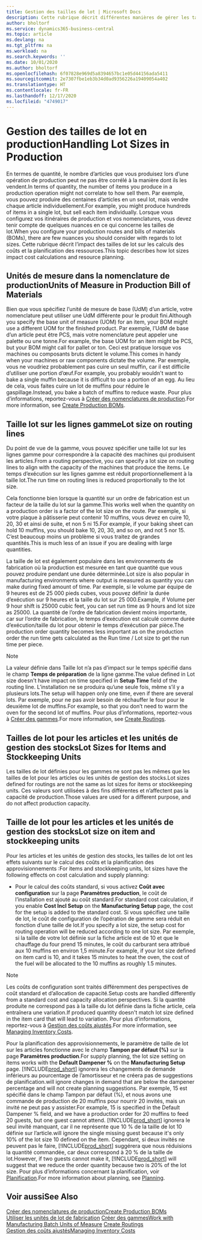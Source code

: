```yaml
---
title: Gestion des tailles de lot | Microsoft Docs
description: Cette rubrique décrit différentes manières de gérer les tailles de lot.
author: bholtorf
ms.service: dynamics365-business-central
ms.topic: article
ms.devlang: na
ms.tgt_pltfrm: na
ms.workload: na
ms.search.keywords: ''
ms.date: 10/01/2020
ms.author: bholtorf
ms.openlocfilehash: 6f07828e969d5a8394657bc1e05d44156ada5411
ms.sourcegitcommit: 2e7307fbe1eb3b34d0ad9356226a19409054a402
ms.translationtype: HT
ms.contentlocale: fr-FR
ms.lasthandoff: 12/17/2020
ms.locfileid: "4749017"
---
```

# <a name="handling-lot-sizes-in-production"></a><span data-ttu-id="11f6c-103">Gestion des tailles de lot en production</span><span class="sxs-lookup"><span data-stu-id="11f6c-103">Handling Lot Sizes in Production</span></span>
<span data-ttu-id="11f6c-104">En termes de quantité, le nombre d’articles que vous produisez lors d’une opération de production peut ne pas être corrélé à la manière dont ils les vendent.</span><span class="sxs-lookup"><span data-stu-id="11f6c-104">In terms of quantity, the number of items you produce in a production operation might not correlate to how sell them.</span></span> <span data-ttu-id="11f6c-105">Par exemple, vous pouvez produire des centaines d’articles en un seul lot, mais vendre chaque article individuellement.</span><span class="sxs-lookup"><span data-stu-id="11f6c-105">For example, you might produce hundreds of items in a single lot, but sell each item individually.</span></span> <span data-ttu-id="11f6c-106">Lorsque vous configurez vos itinéraires de production et vos nomenclatures, vous devez tenir compte de quelques nuances en ce qui concerne les tailles de lot.</span><span class="sxs-lookup"><span data-stu-id="11f6c-106">When you configure your production routes and bills of materials (BOMs), there are few nuances you should consider with regards to lot sizes.</span></span> <span data-ttu-id="11f6c-107">Cette rubrique décrit l’impact des tailles de lot sur les calculs des coûts et la planification des ressources.</span><span class="sxs-lookup"><span data-stu-id="11f6c-107">This topic describes how lot sizes impact cost calculations and resource planning.</span></span>

## <a name="units-of-measure-in-production-bill-of-materials"></a><span data-ttu-id="11f6c-108">Unités de mesure dans la nomenclature de production</span><span class="sxs-lookup"><span data-stu-id="11f6c-108">Units of Measure in Production Bill of Materials</span></span>
<span data-ttu-id="11f6c-109">Bien que vous spécifiez l’unité de mesure de base (UdM) d’un article, votre nomenclature peut utiliser une UdM différente pour le produit fini.</span><span class="sxs-lookup"><span data-stu-id="11f6c-109">Although you specify the base unit of measure (UOM) for an item, your BOM might use a different UOM for the finished product.</span></span> <span data-ttu-id="11f6c-110">Par exemple, l’UdM de base d’un article peut être PCS, mais votre nomenclature peut appeler une palette ou une tonne.</span><span class="sxs-lookup"><span data-stu-id="11f6c-110">For example, the base UOM for an item might be PCS, but your BOM might call for pallet or ton.</span></span> <span data-ttu-id="11f6c-111">Ceci est pratique lorsque vos machines ou composants bruts dictent le volume.</span><span class="sxs-lookup"><span data-stu-id="11f6c-111">This comes in handy when your machines or raw components dictate the volume.</span></span> <span data-ttu-id="11f6c-112">Par exemple, vous ne voudriez probablement pas cuire un seul muffin, car il est difficile d’utiliser une portion d’œuf.</span><span class="sxs-lookup"><span data-stu-id="11f6c-112">For example, you probably wouldn't want to bake a single muffin because it is difficult to use a portion of an egg.</span></span> <span data-ttu-id="11f6c-113">Au lieu de cela, vous faites cuire un lot de muffins pour réduire le gaspillage.</span><span class="sxs-lookup"><span data-stu-id="11f6c-113">Instead, you bake a batch of muffins to reduce waste.</span></span> <span data-ttu-id="11f6c-114">Pour plus d’informations, reportez-vous à [Créer des nomenclatures de production](production-how-to-create-production-boms.md).</span><span class="sxs-lookup"><span data-stu-id="11f6c-114">For more information, see [Create Production BOMs](production-how-to-create-production-boms.md).</span></span>

## <a name="lot-size-on-routing-lines"></a><span data-ttu-id="11f6c-115">Taille lot sur les lignes gamme</span><span class="sxs-lookup"><span data-stu-id="11f6c-115">Lot size on routing lines</span></span>
<span data-ttu-id="11f6c-116">Du point de vue de la gamme, vous pouvez spécifier une taille lot sur les lignes gamme pour correspondre à la capacité des machines qui produisent les articles.</span><span class="sxs-lookup"><span data-stu-id="11f6c-116">From a routing perspective, you can specify a lot size on routing lines to align with the capacity of the machines that produce the items.</span></span> <span data-ttu-id="11f6c-117">Le temps d’exécution sur les lignes gamme est réduit proportionnellement à la taille lot.</span><span class="sxs-lookup"><span data-stu-id="11f6c-117">The run time on routing lines is reduced proportionally to the lot size.</span></span> 

<span data-ttu-id="11f6c-118">Cela fonctionne bien lorsque la quantité sur un ordre de fabrication est un facteur de la taille du lot sur la gamme.</span><span class="sxs-lookup"><span data-stu-id="11f6c-118">This works well when the quantity on a production order is a factor of the lot size on the route.</span></span> <span data-ttu-id="11f6c-119">Par exemple, si votre plaque à pâtisserie peut contenir 10 muffins, vous devez en cuire 10, 20, 30 et ainsi de suite, et non 5 ni 15.</span><span class="sxs-lookup"><span data-stu-id="11f6c-119">For example, if your baking sheet can hold 10 muffins, you should bake 10, 20, 30, and so on, and not 5 nor 15.</span></span>  <span data-ttu-id="11f6c-120">C’est beaucoup moins un problème si vous traitez de grandes quantités.</span><span class="sxs-lookup"><span data-stu-id="11f6c-120">This is much less of an issue if you are dealing with large quantities.</span></span>

<span data-ttu-id="11f6c-121">La taille de lot est également populaire dans les environnements de fabrication où la production est mesurée en tant que quantité que vous pouvez produire pendant une durée déterminée.</span><span class="sxs-lookup"><span data-stu-id="11f6c-121">Lot size is also popular in manufacturing environments where output is measured as quantity you can make during fixed amount of time.</span></span> <span data-ttu-id="11f6c-122">Par exemple, si le volume par équipe de 9 heures est de 25 000 pieds cubes, vous pouvez définir la durée d’exécution sur 9 heures et la taille du lot sur 25 000.</span><span class="sxs-lookup"><span data-stu-id="11f6c-122">Example, if Volume per 9 hour shift is 25000 cubic feet, you can set run time as 9 hours and lot size as 25000.</span></span>
<span data-ttu-id="11f6c-123">La quantité de l’ordre de fabrication devient moins importante, car sur l’ordre de fabrication, le temps d’exécution est calculé comme durée d’exécution/taille du lot pour obtenir le temps d’exécution par pièce.</span><span class="sxs-lookup"><span data-stu-id="11f6c-123">The production order quantity becomes less important as on the production order the run time gets calculated as the Run time / Lot size to get the run time per piece.</span></span>
 
> [!NOTE]
> <span data-ttu-id="11f6c-124">La valeur définie dans Taille lot n’a pas d’impact sur le temps spécifié dans le champ **Temps de préparation** de la ligne gamme.</span><span class="sxs-lookup"><span data-stu-id="11f6c-124">The value defined in Lot size doesn't have impact on time specified in **Setup Time** field of the routing line.</span></span> <span data-ttu-id="11f6c-125">L’installation ne se produira qu’une seule fois, même s’il y a plusieurs lots.</span><span class="sxs-lookup"><span data-stu-id="11f6c-125">The setup will happen only one time, even if there are several lots.</span></span> <span data-ttu-id="11f6c-126">Par exemple, pour ne pas avoir besoin de réchauffer le four pour le deuxième lot de muffins.</span><span class="sxs-lookup"><span data-stu-id="11f6c-126">For example, so that you don’t need to warm the oven for the second lot of muffins.</span></span> <span data-ttu-id="11f6c-127">Pour plus d’informations, reportez-vous à [Créer des gammes](production-how-to-create-routings.md).</span><span class="sxs-lookup"><span data-stu-id="11f6c-127">For more information, see [Create Routings](production-how-to-create-routings.md).</span></span>

## <a name="lot-sizes-for-items-and-stockkeeping-units"></a><span data-ttu-id="11f6c-128">Tailles de lot pour les articles et les unités de gestion des stocks</span><span class="sxs-lookup"><span data-stu-id="11f6c-128">Lot Sizes for Items and Stockkeeping Units</span></span>
<span data-ttu-id="11f6c-129">Les tailles de lot définies pour les gammes ne sont pas les mêmes que les tailles de lot pour les articles ou les unités de gestion des stocks.</span><span class="sxs-lookup"><span data-stu-id="11f6c-129">Lot sizes defined for routings are not the same as lot sizes for items or stockkeeping units.</span></span> <span data-ttu-id="11f6c-130">Ces valeurs sont utilisées à des fins différentes et n’affectent pas la capacité de production.</span><span class="sxs-lookup"><span data-stu-id="11f6c-130">Those values are used for a different purpose, and do not affect production capacity.</span></span> 

## <a name="lot-size-on-item-and-stockkeeping-units"></a><span data-ttu-id="11f6c-131">Taille de lot pour les articles et les unités de gestion des stocks</span><span class="sxs-lookup"><span data-stu-id="11f6c-131">Lot size on item and stockkeeping units</span></span>
<span data-ttu-id="11f6c-132">Pour les articles et les unités de gestion des stocks, les tailles de lot ont les effets suivants sur le calcul des coûts et la planification des approvisionnements :</span><span class="sxs-lookup"><span data-stu-id="11f6c-132">For items and stockkeeping units, lot sizes have the following effects on cost calculation and supply planning:</span></span>

* <span data-ttu-id="11f6c-133">Pour le calcul des coûts standard, si vous activez **Coût avec configuration** sur la page **Paramètres production**, le coût de l’installation est ajouté au coût standard.</span><span class="sxs-lookup"><span data-stu-id="11f6c-133">For standard cost calculation, if you enable **Cost Incl Setup** on the **Manufacturing Setup** page, the cost for the setup is added to the standard cost.</span></span> <span data-ttu-id="11f6c-134">Si vous spécifiez une taille de lot, le coût de configuration de l’opération de gamme sera réduit en fonction d’une taille de lot.</span><span class="sxs-lookup"><span data-stu-id="11f6c-134">If you specify a lot size, the setup cost for routing operation will be reduced according to one lot size.</span></span> <span data-ttu-id="11f6c-135">Par exemple, si la taille de votre lot définie sur la fiche article est de 10 et que le chauffage du four prend 15 minutes, le coût du carburant sera attribué aux 10 muffins en environ 1,5 minute.</span><span class="sxs-lookup"><span data-stu-id="11f6c-135">For example, if your lot size defined on item card is 10, and it takes 15 minutes to heat the oven, the cost of the fuel will be allocated to the 10 muffins as roughly 1.5 minutes.</span></span> 

> [!NOTE]
> <span data-ttu-id="11f6c-136">Les coûts de configuration sont traités différemment des perspectives de coût standard et d’allocation de capacité.</span><span class="sxs-lookup"><span data-stu-id="11f6c-136">Setup costs are handled differently from a standard cost and capacity allocation perspectives.</span></span> <span data-ttu-id="11f6c-137">Si la quantité produite ne correspond pas à la taille du lot définie dans la fiche article, cela entraînera une variation.</span><span class="sxs-lookup"><span data-stu-id="11f6c-137">If produced quantity doesn't match lot size defined in the item card that will lead to variation.</span></span> <span data-ttu-id="11f6c-138">Pour plus d’informations, reportez-vous à [Gestion des coûts ajustés](finance-manage-inventory-costs.md).</span><span class="sxs-lookup"><span data-stu-id="11f6c-138">For more information, see [Managing Inventory Costs](finance-manage-inventory-costs.md).</span></span> <!--not sure that I got this part right seems to repeat the first example.-->

<span data-ttu-id="11f6c-139">Pour la planification des approvisionnements, le paramètre de taille de lot sur les articles fonctionne avec le champ **Tampon par défaut (%)** sur la page **Paramètres production**.</span><span class="sxs-lookup"><span data-stu-id="11f6c-139">For supply planning, the lot size setting on items works with the **Default Dampener %** on the **Manufacturing Setup** page.</span></span> [!INCLUDE[prod_short](includes/prod_short.md)] <span data-ttu-id="11f6c-140">ignorera les changements de demande inférieurs au pourcentage de l’amortisseur et ne créera pas de suggestions de planification.</span><span class="sxs-lookup"><span data-stu-id="11f6c-140">will ignore changes in demand that are below the dampener percentage and will not create planning suggestions.</span></span> <span data-ttu-id="11f6c-141">Par exemple, 15 est spécifié dans le champ Tampon par défaut (%), et nous avons une commande de production de 20 muffins pour nourrir 20 invités, mais un invité ne peut pas y assister.</span><span class="sxs-lookup"><span data-stu-id="11f6c-141">For example, 15 is specified in the Default Dampener % field, and we have a production order for 20 muffins to feed 20 guests, but one guest cannot attend.</span></span> [!INCLUDE[prod_short](includes/prod_short.md)] <span data-ttu-id="11f6c-142">ignorera le seul invité manquant, car il ne représente que 10 % de la taille de lot 10 définie sur l’article.</span><span class="sxs-lookup"><span data-stu-id="11f6c-142">will ignore the single missing guest because it's only 10% of the lot size 10 defined on the item.</span></span> <span data-ttu-id="11f6c-143">Cependant, si deux invités ne peuvent pas le faire, [!INCLUDE[prod_short](includes/prod_short.md)] suggérera que nous réduisions la quantité commandée, car deux correspond à 20 % de la taille de lot.</span><span class="sxs-lookup"><span data-stu-id="11f6c-143">However, if two guests cannot make it, [!INCLUDE[prod_short](includes/prod_short.md)] will suggest that we reduce the order quantity because two is 20% of the lot size.</span></span> <span data-ttu-id="11f6c-144">Pour plus d’informations concernant la planification, voir [Planification](production-planning.md).</span><span class="sxs-lookup"><span data-stu-id="11f6c-144">For more information about planning, see [Planning](production-planning.md).</span></span>

## <a name="see-also"></a><span data-ttu-id="11f6c-145">Voir aussi</span><span class="sxs-lookup"><span data-stu-id="11f6c-145">See Also</span></span>
[<span data-ttu-id="11f6c-146">Créer des nomenclatures de production</span><span class="sxs-lookup"><span data-stu-id="11f6c-146">Create Production BOMs</span></span>](production-how-to-create-production-boms.md)  
<span data-ttu-id="11f6c-147">[Utiliser les unités de lot de fabrication](production-how-to-use-the-manufacturing-batch-unit-of-measure.md)
[Créer des gammes](production-how-to-create-routings.md)</span><span class="sxs-lookup"><span data-stu-id="11f6c-147">[Work with Manufacturing Batch Units of Measure](production-how-to-use-the-manufacturing-batch-unit-of-measure.md)
[Create Routings](production-how-to-create-routings.md)</span></span>  
[<span data-ttu-id="11f6c-148">Gestion des coûts ajustés</span><span class="sxs-lookup"><span data-stu-id="11f6c-148">Managing Inventory Costs</span></span>](finance-manage-inventory-costs.md)
